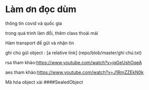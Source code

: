 # Làm ơn đọc dùm
thông tin covid và quốc gia

trong quá trình làm đổi, thêm class thoải mái

Hàm transport để gửi và nhận tin

ghi chú gửi object : [a relative link] (repo/blob/master/ghi chú.txt)

rsa tham khảo:https://www.youtube.com/watch?v=jqGeUshOqeA

aes tham khảo:https://www.youtube.com/watch?v=J1RmZZEkN0k

Mã hóa object xài ####SealedObject
